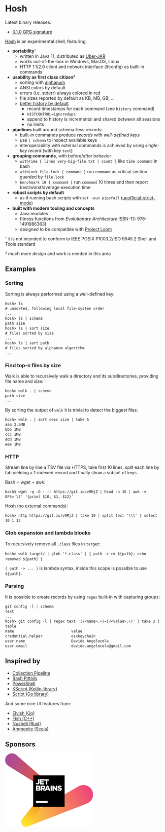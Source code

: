 # Hosh

Latest binary releases:
 - [0.1.0](https://github.com/hosh-shell/hosh/releases/download/v0.1.0/hosh-0.1.0.jar) [GPG signature](https://github.com/hosh-shell/hosh/releases/download/v0.1.0/hosh-0.1.0.jar.asc)

<a href="https://github.com/hosh-shell/hosh">Hosh</a> is an experimental shell, featuring:

- **portability**¹
    - written in Java 11, distributed as [Uber-JAR](https://imagej.net/Uber-JAR)
    - works out-of-the-box in Windows, MacOS, Linux
    - HTTP 1.1/2.0 client and network interface (ifconfig) as built-in commands
- **usability as first class citizen**²
    - sorting with [alphanum](http://davekoelle.com/alphanum.html)
    - ANSI colors by default
    - errors (i.e. stderr) always colored in red
    - file sizes reported by default as KB, MB, GB, ...
    - [better history by default](https://sanctum.geek.nz/arabesque/better-bash-history/)
       - record timestamps for each command (see `history` command)
       - `HISTCONTROL=ignoredups`
       - append to history is incremental and shared between all sessions
       - no limits
- **pipelines** built around schema-less records:
    - built-in commands produce *records with well-defined keys*
    - use `| schema` to inspect available keys
    - interoperability with external commands is achieved by using *single-key record* (with key `text`)
- **grouping commands**, with before/after behavior
    - `withTime { lines very-big-file.txt | count }` like `time command` in bash
    - `withLock file.lock { command }` run `command` as critical section guarded by `file.lock`
    - `benchmark 10 { command }` run `command` 10 times and then report best/worst/average execution time
- **robust scripts by default**
    - as if running bash scripts with `set -euo pipefail` ([unofficial-strict-mode](http://redsymbol.net/articles/unofficial-bash-strict-mode/))
- **built with modern tooling and concepts**
    - Java modules
    - fitness functions from *Evolutionary Architecture* ISBN-13: 978-1491986363)
    - designed to be compatible with [Project Loom](https://wiki.openjdk.java.net/display/loom/Main)

¹ it is not intended to conform to IEEE POSIX P1003.2/ISO 9945.2 Shell and Tools standard

² much more design and work is needed in this area

## Examples

### Sorting

Sorting is always performed using a well-defined key:
```
hosh> ls
# unsorted, following local file-system order
...
hosh> ls | schema
path size
hosh> ls | sort size
# files sorted by size
...
hosh> ls | sort path
# files sorted by alphanum algorithm
...
```

### Find top-n files by size

Walk is able to recursively walk a directory and its subdirectories, providing
file name and size:
```
hosh> walk . | schema
path size
...
```

By sorting the output of `walk` it is trivial to detect the biggest files:
```
hosh> walk . | sort desc size | take 5
aaa 2,5MB
bbb 1MB
ccc 1MB
ddd 1MB
eee 1MB
```


### HTTP

Stream line by line a TSV file via HTTPS, take first 10 lines, split each line by tab yielding a 1-indexed record and finally show a subset of keys.

Bash + wget + awk:

```
bash$ wget -q -O - -- https://git.io/v9MjZ | head -n 10 | awk -v OFS='\t' '{print $10, $1, $12}'
```

Hosh (no external commands):

```
hosh> http https://git.io/v9MjZ | take 10 | split text '\\t' | select 10 1 12
```

### Glob expansion and lambda blocks

To recursively remove all `.class` files in `target`:

`hosh> walk target/ | glob '*.class' | { path -> rm ${path}; echo removed ${path} }`

`{ path -> ... }` is lambda syntax, inside this scope is possible to use `${path}`.

### Parsing

It is possible to create records by using `regex` built-in with capturing groups:

```
git config -l | schema
text
...
hosh> git config -l | regex text '(?<name>.+)=(?<value>.+)' | take 3 | table
name                          value
credential.helper             osxkeychain
user.name                     Davide Angelocola
user.email                    davide.angelocola@gmail.com
```

## Inspired by

- [Collection Pipeline](https://www.martinfowler.com/articles/collection-pipeline/)
- [Bash Pitfalls](https://mywiki.wooledge.org/BashPitfalls)
- [PowerShell](https://docs.microsoft.com/en-us/powershell/)
- [KScript (Kotlin library)](https://github.com/holgerbrandl/kscript)
- [Script (Go library)](https://github.com/bitfield/script)

And some nice UI features from:
- [Elvish (Go)](https://elv.sh)
- [Fish (C++)](https://fishshell.com)
- [Nushell (Rust)](https://github.com/nushell/nushell)
- [Ammonite (Scala)](https://ammonite.io)

## Sponsors

[![JetBrains](https://raw.githubusercontent.com/JetBrains/logos/master/web/jetbrains/jetbrains-variant-2.svg)](https://www.jetbrains.com/?from=hosh)

